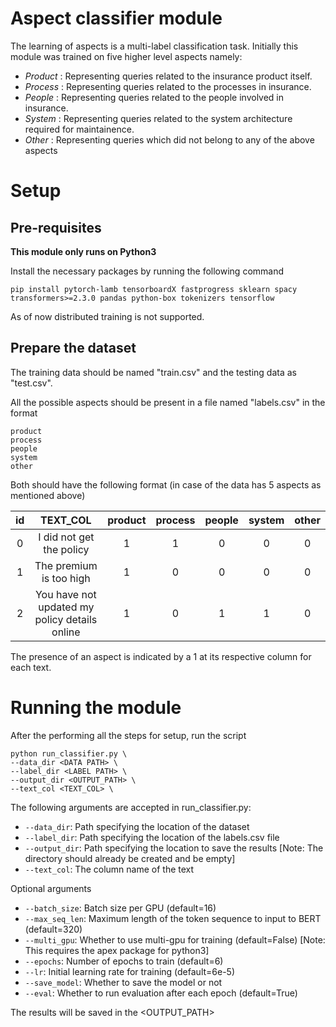 # Aspect classifier module

The learning of aspects is a multi-label classification task. Initially this module was trained on five higher level aspects namely:
* *Product* : Representing queries related to the insurance product itself.
* *Process* : Representing queries related to the processes in insurance.
* *People* : Representing queries related to the people involved in insurance.
* *System* : Representing queries related to the system architecture required for maintainence.
* *Other* : Representing queries which did not belong to any of the above aspects


# Setup

## Pre-requisites

**This module only runs on Python3**

Install the necessary packages by running the following command 

```pip install pytorch-lamb tensorboardX fastprogress sklearn spacy transformers>=2.3.0 pandas python-box tokenizers tensorflow```

As of now distributed training is not supported. 

## Prepare the dataset

The training data should be named "train.csv" and the testing data as "test.csv".

All the possible aspects should be present in a file named "labels.csv" in the format

```
product
process
people
system
other
```

Both should have the following format (in case of the data has 5 aspects as mentioned above)

|id|TEXT_COL|product|process|people|system|other|
|:---:|:---:|:---:|:---:|:---:|:---:|:---:|
|0|I did not get the policy|1|1|0|0|0|
|1|The premium is too high|1|0|0|0|0|
|2|You have not updated my policy details online|1|0|1|1|0|

The presence of an aspect is indicated by a 1 at its respective column for each text.

# Running the module

After the performing all the steps for setup, run the script

```
python run_classifier.py \
--data_dir <DATA PATH> \
--label_dir <LABEL PATH> \
--output_dir <OUTPUT_PATH> \
--text_col <TEXT_COL> \
```

The following arguments are accepted in run_classifier.py:

* `--data_dir`: Path specifying the location of the dataset
* `--label_dir`: Path specifying the location of the labels.csv file
* `--output_dir`: Path specifying the location to save the results [Note: The directory should already be created and be empty]
* `--text_col`: The column name of the text

Optional arguments

* `--batch_size`: Batch size per GPU (default=16)
* `--max_seq_len`: Maximum length of the token sequence to input to BERT (default=320)
* `--multi_gpu`: Whether to use multi-gpu for training (default=False) [Note: This requires the apex package for python3]
* `--epochs`: Number of epochs to train (default=6)
* `--lr`: Initial learning rate for training (default=6e-5)
* `--save_model`: Whether to save the model or not
* `--eval`: Whether to run evaluation after each epoch (default=True)

The results will be saved in the <OUTPUT_PATH>




